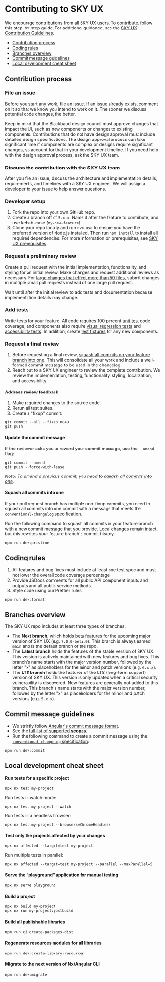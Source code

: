# Contributing to SKY UX

We encourage contributions from all SKY UX users. To contribute, follow this step-by-step guide. For additional guidance, see the [SKY UX Contribution Guidelines](https://developer.blackbaud.com/skyux/contribute/contribution-process/guidelines).

- [Contribution process](#contribution-process)
- [Coding rules](#coding-rules)
- [Branches overview](#branches-overview)
- [Commit message guidelines](#commit-message-guidelines)
- [Local development cheat sheet](#local-development-cheat-sheet)

## Contribution process

### File an issue

Before you start any work, file an issue. If an issue already exists, comment on it so that we know you intend to work on it. The sooner we discuss potential code changes, the better.

Keep in mind that the Blackbaud design council must approve changes that impact the UI, such as new components or changes to existing components. Contributions that do not have design approval must include detailed design specifications. The design approval process can take significant time if components are complex or designs require significant changes, so account for that in your development timeline. If you need help with the design approval process, ask the SKY UX team.

### Discuss the contribution with the SKY UX team

After you file an issue, discuss the architecture and implementation details, requirements, and timelines with a SKY UX engineer. We will assign a developer to your issue to help answer questions.

### Developer setup

1. Fork the repo into your own GitHub repo.
1. Create a branch off of `5.x.x`. Name it after the feature to contribute, and use kebab-case (`my-new-feature`).
1. Clone your repo locally and run `nvm use` to ensure you have the preferred version of Node.js installed. Then run `npm install` to install all required dependencies. For more information on prerequisites, see [SKY UX prerequisites](https://developer.blackbaud.com/skyux/learn/get-started).

### Request a preliminary review

Create a pull request with the initial implementation, functionality, and styling for an initial review. Make changes and request additional reviews as necessary. For [large changes that effect more than 50 files](https://developer.blackbaud.com/skyux/contribute/contribution-process/guidelines#pull-requests), submit changes in multiple small pull requests instead of one large pull request.

Wait until after the initial review to add tests and documentation because implementation details may change.

### Add tests

Write tests for your feature. All code requires 100 percent [unit test](https://developer.blackbaud.com/skyux/contribute/contribution-process/guidelines#unit-tests) code coverage, and components also require [visual regression tests](https://developer.blackbaud.com/skyux/contribute/contribution-process/guidelines#visual-regression-tests) and [accessibility tests](https://developer.blackbaud.com/skyux/contribute/contribution-process/guidelines#accessibility-tests). In addition, create [test fixtures](https://developer.blackbaud.com/skyux/contribute/contribution-process/guidelines#test-fixtures) for any new components.

### Request a final review

1. Before requesting a final review, [squash all commits on your feature branch into one](#squash-all-commits-into-one). This will consolidate all your work and include a well-formed commit message to be used in the changelog.
1. Reach out to a SKY UX engineer to review the complete contribution. We review the implementation, testing, functionality, styling, localization, and accessibility.

#### Address review feedback

1. Make required changes to the source code.
1. Rerun all test suites.
1. Create a "fixup" commit:

```
git commit --all --fixup HEAD
git push
```

#### Update the commit message

If the reviewer asks you to reword your commit message, use the `--amend` flag:

```
git commit --amend
git push --force-with-lease
```

_Note: To amend a previous commit, you need to [squash all commits into one](#squash-all-commits-into-one)._

#### Squash all commits into one

If your pull request branch has multiple non-fixup commits, you need to squash all commits into one commit with a message that meets the [`conventional-changelog` specification](https://github.com/conventional-changelog/conventional-changelog).

Run the following command to squash all commits in your feature branch with a new commit message that you provide. Local changes remain intact, but this rewrites your feature branch's commit history.

```
npm run dev:pristine
```

## Coding rules

1. All features and bug fixes must include at least one test spec and must not lower the overall code coverage percentage.
1. Provide JSDocs comments for all public API component inputs and outputs and all public service methods.
1. Style code using our Prettier rules.

```
npm run dev:format
```

## Branches overview

The SKY UX repo includes at least three types of branches:

- The **Next branch**, which holds beta features for the upcoming major version of SKY UX (e.g. `7.0.0-beta.0`). This branch is always named `main` and is the default branch of the repo.
- The **Latest branch** holds the features of the stable version of SKY UX. This version is actively maintained with new features and bug fixes. This branch's name starts with the major version number, followed by the letter "x" as placeholders for the minor and patch versions (e.g. `6.x.x`).
- The **LTS branch** holds the features of the LTS (long-term support) version of SKY UX. This version is only updated when a critical security vulnerability is discovered. New features are generally not added to this branch. This branch's name starts with the major version number, followed by the letter "x" as placeholders for the minor and patch versions (e.g. `5.x.x`).

## Commit message guidelines

- We strictly follow [Angular's commit message format](https://github.com/angular/angular/blob/master/CONTRIBUTING.md#-commit-message-format).
- See the [full list of supported **scopes**](https://github.com/blackbaud/skyux/blob/5.x.x/.github/workflows/validate-pr.yml).
- Run the following command to create a commit message using the [`conventional-changelog` specification](https://github.com/conventional-changelog/conventional-changelog):

```
npm run dev:commit
```

## Local development cheat sheet

#### Run tests for a specific project

```
npx nx test my-project
```

Run tests in watch mode:

```
npx nx test my-project --watch
```

Run tests in a headless browser:

```
npx nx test my-project --browsers=ChromeHeadless
```

#### Test only the projects affected by your changes

```
npx nx affected --target=test my-project
```

Run multiple tests in parallel:

```
npx nx affected --target=test my-project --parallel --maxParallel=5
```

#### Serve the "playground" application for manual testing

```
npx nx serve playground
```

#### Build a project

```
npx nx build my-project
npx nx run my-project:postbuild
```

#### Build all publishable libraries

```
npm run ci:create-packages-dist
```

#### Regenerate resources modules for all libraries

```
npm run dev:create-library-resources
```

#### Migrate to the next version of Nx/Angular CLI

```
npm run dev:migrate
```
